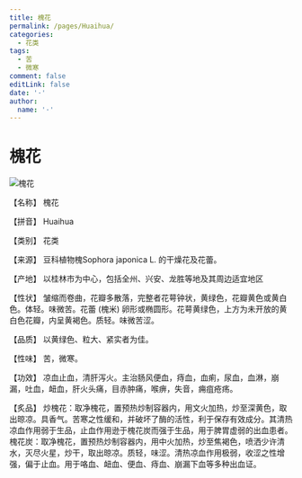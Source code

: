 ```yaml
---
title: 槐花
permalink: /pages/Huaihua/
categories: 
  - 花类
tags: 
  - 苦
  - 微寒
comment: false
editLink: false
date: '·'
author: 
  name: '·'
---
```

# 槐花

![槐花](https://sys01.lib.hkbu.edu.hk/cmed/mmid/images/B00302.jpg)

<!-- more -->
【名称】	槐花	

【拼音】	Huaihua

【类别】	花类

【来源】	豆科植物槐Sophora japonica L. 的干燥花及花蕾。

【产地】	以桂林市为中心，包括全州、兴安、龙胜等地及其周边适宜地区

【性状】	皱缩而卷曲，花瓣多散落，完整者花萼钟状，黄绿色，花瓣黄色或黄白色。体轻。味微苦。花蕾 (槐米) 卵形或椭圆形。花萼黄绿色，上方为未开放的黄白色花瓣，内呈黄褐色。质轻。味微苦涩。

【品质】	以黄绿色、粒大、紧实者为佳。

【性味】	苦，微寒。

【功效】	凉血止血，清肝泻火。主治肠风便血，痔血，血痢，尿血，血淋，崩漏，吐血，衄血，肝火头痛，目赤肿痛，喉痹，失音，痈疽疮疡。

【炙品】	炒槐花：取净槐花，置预热炒制容器内，用文火加热，炒至深黄色，取出晾凉。具香气。苦寒之性缓和，并破坏了酶的活性，利于保存有效成分。其清热凉血作用弱于生品，止血作用逊于槐花炭而强于生品，用于脾胃虚弱的出血患者。
槐花炭：取净槐花，置预热炒制容器内，用中火加热，炒至焦褐色，喷洒少许清水，灭尽火星，炒干，取出晾凉。质轻，味涩。清热凉血作用极弱，收涩之性增强，偏于止血。用于咯血、衄血、便血、痔血、崩漏下血等多种出血证。
